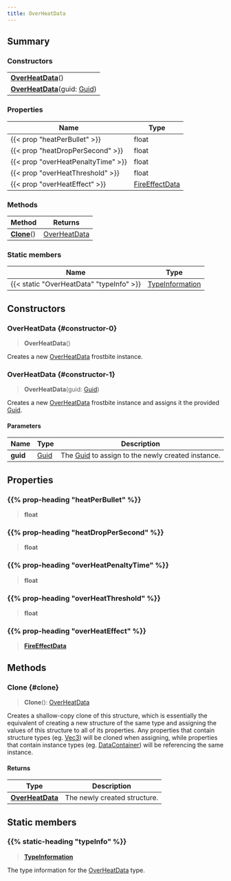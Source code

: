 ```yaml
---
title: OverHeatData
---
```


## Summary

### Constructors

|  |
| --- |
| **[OverHeatData](#constructor-0)**() |
| **[OverHeatData](#constructor-1)**(guid: [Guid](/vext/ref/shared/type/guid)) |

### Properties

| Name | Type |
| ---- | ---- |
| {{< prop "heatPerBullet" >}} | float |
| {{< prop "heatDropPerSecond" >}} | float |
| {{< prop "overHeatPenaltyTime" >}} | float |
| {{< prop "overHeatThreshold" >}} | float |
| {{< prop "overHeatEffect" >}} | [FireEffectData](/vext/ref/fb/fireeffectdata) |

### Methods

| Method | Returns |
| ------ | ------- |
| **[Clone](#clone)**() | [OverHeatData](/vext/ref/fb/overheatdata) |

### Static members

| Name | Type |
| ---- | ---- |
| {{< static "OverHeatData" "typeInfo" >}} | [TypeInformation](/vext/ref/shared/type/typeinformation) |

## Constructors

### OverHeatData {#constructor-0}

> **OverHeatData**()

Creates a new [OverHeatData](/vext/ref/fb/overheatdata) frostbite instance.

### OverHeatData {#constructor-1}

> **OverHeatData**(guid: [Guid](/vext/ref/shared/type/guid))

Creates a new [OverHeatData](/vext/ref/fb/overheatdata) frostbite instance and assigns it the provided [Guid](/vext/ref/shared/type/guid).

#### Parameters

| Name | Type | Description |
| ---- | ---- | ----------- |
| **guid** | [Guid](/vext/ref/shared/type/guid) | The [Guid](/vext/ref/shared/type/guid) to assign to the newly created instance. |

## Properties

### {{% prop-heading "heatPerBullet" %}}

> **float**

### {{% prop-heading "heatDropPerSecond" %}}

> **float**

### {{% prop-heading "overHeatPenaltyTime" %}}

> **float**

### {{% prop-heading "overHeatThreshold" %}}

> **float**

### {{% prop-heading "overHeatEffect" %}}

> **[FireEffectData](/vext/ref/fb/fireeffectdata)**

## Methods

### Clone {#clone}

> **Clone**(): [OverHeatData](/vext/ref/fb/overheatdata)

Creates a shallow-copy clone of this structure, which is essentially the equivalent of creating a new structure of the same type and assigning the values of this structure to all of its properties. Any properties that contain structure types (eg. [Vec3](/vext/ref/shared/type/vec3)) will be cloned when assigning, while properties that contain instance types (eg. [DataContainer](/vext/ref/shared/type/datacontainer)) will be referencing the same instance.

#### Returns

| Type | Description |
| ---- | ----------- |
| **[OverHeatData](/vext/ref/fb/overheatdata)** | The newly created structure. |

## Static members

### {{% static-heading "typeInfo" %}}

> **[TypeInformation](/vext/ref/shared/type/typeinformation)**

The type information for the [OverHeatData](/vext/ref/fb/overheatdata) type.

